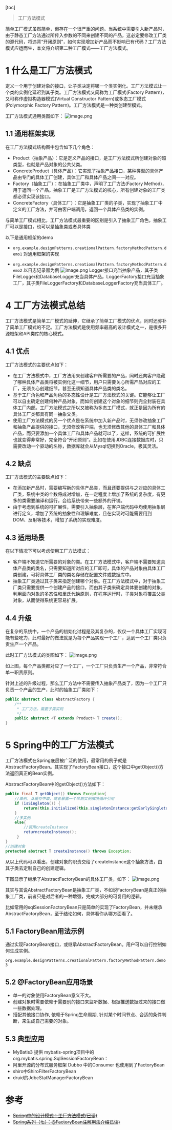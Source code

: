 [toc]
>工厂方法模式

简单工厂模式虽然简单，但存在一个很严重的问题。当系统中需要引入新产品时，由于静态工厂方法通过所传入参数的不同来创建不同的产品，这必定要修改工厂类的源代码，将违背“开闭原则”，如何实现增加新产品而不影响已有代码？工厂方法模式应运而生，本文将介绍第二种工厂模式——工厂方法模式。

# 1 什么是工厂方法模式
定义一个用于创建对象的接口，让子类决定将哪一个类实例化。工厂方法模式让一个类的实例化延迟到其子类。工厂方法模式又简称为工厂模式(Factory Pattern)，又可称作虚拟构造器模式(Virtual Constructor Pattern)或多态工厂模式(Polymorphic Factory Pattern)。工厂方法模式是一种类创建型模式。

工厂方法模式通用类图如下：
![image.png](https://segmentfault.com/img/remote/1460000022276520)

## 1.1 通用框架实现
在工厂方法模式结构图中包含如下几个角色：
- Product（抽象产品）：它是定义产品的接口，是工厂方法模式所创建对象的超类型，也就是产品对象的公共父类。
- ConcreteProduct（具体产品）：它实现了抽象产品接口，某种类型的具体产品由专门的具体工厂创建，具体工厂和具体产品之间一一对应。
- Factory（抽象工厂）：在抽象工厂类中，声明了工厂方法(Factory Method)，用于返回一个产品。抽象工厂是工厂方法模式的核心，所有创建对象的工厂类都必须实现该接口。
- ConcreteFactory（具体工厂）：它是抽象工厂类的子类，实现了抽象工厂中定义的工厂方法，并可由客户端调用，返回一个具体产品类的实例。

与简单工厂模式相比，工厂方法模式最重要的区别是引入了抽象工厂角色，抽象工厂可以是接口，也可以是抽象类或者具体类

以下是通用框架的demo
- `org.example.designPatterns.creationalPattern.factoryMethodPattern.demo1` 对通用框架的实现

- `org.example.designPatterns.creationalPattern.factoryMethodPattern.demo2` 以日志记录器为例
![image.png](https://static.sitestack.cn/projects/design-pattern-java/770c148856f7092ed5e42a1eff7f024d.png)
Logger接口充当抽象产品，其子类FileLogger和DatabaseLogger充当具体产品，LoggerFactory接口充当抽象工厂，其子类FileLoggerFactory和DatabaseLoggerFactory充当具体工厂。


# 4 工厂方法模式总结
工厂方法模式是简单工厂模式的延伸，它继承了简单工厂模式的优点，同时还弥补了简单工厂模式的不足。工厂方法模式是使用频率最高的设计模式之一，是很多开源框架和API类库的核心模式。

## 4.1 优点
工厂方法模式的主要优点如下：
- 在工厂方法模式中，工厂方法用来创建客户所需要的产品，同时还向客户隐藏了哪种具体产品类将被实例化这一细节，用户只需要关心所需产品对应的工厂，无须关心创建细节，甚至无须知道具体产品类的类名。
- 基于工厂角色和产品角色的多态性设计是工厂方法模式的关键。它能够让工厂可以自主确定创建何种产品对象，而如何创建这个对象的细节则完全封装在具体工厂内部。工厂方法模式之所以又被称为多态工厂模式，就正是因为所有的具体工厂类都具有同一抽象父类。
- 使用工厂方法模式的另一个优点是在系统中加入新产品时，无须修改抽象工厂和抽象产品提供的接口，无须修改客户端，也无须修改其他的具体工厂和具体产品，而只要添加一个具体工厂和具体产品就可以了，这样，系统的可扩展性也就变得非常好，完全符合“开闭原则”。比如在使用JDBC连接数据库时，只需要改动一个驱动的名称，数据库就会从Mysql切换到Oracle，极其灵活。

## 4.2 缺点
工厂方法模式的主要缺点如下：
- 在添加新产品时，需要编写新的具体产品类，而且还要提供与之对应的具体工厂类，系统中类的个数将成对增加，在一定程度上增加了系统的复杂度，有更多的类需要编译和运行，会给系统带来一些额外的开销。
- 由于考虑到系统的可扩展性，需要引入抽象层，在客户端代码中均使用抽象层进行定义，增加了系统的抽象性和理解难度，且在实现时可能需要用到DOM、反射等技术，增加了系统的实现难度。

## 4.3 适用场景
在以下情况下可以考虑使用工厂方法模式：
- 客户端不知道它所需要的对象的类。在工厂方法模式中，客户端不需要知道具体产品类的类名，只需要知道所对应的工厂即可，具体的产品对象由具体工厂类创建，可将具体工厂类的类名存储在配置文件或数据库中。
- 抽象工厂类通过其子类来指定创建哪个对象。在工厂方法模式中，对于抽象工厂类只需要提供一个创建产品的接口，而由其子类来确定具体要创建的对象，利用面向对象的多态性和里氏代换原则，在程序运行时，子类对象将覆盖父类对象，从而使得系统更容易扩展。

## 4.4 升级
在复杂的系统中，一个产品的初始化过程是及其复杂的，仅仅一个具体工厂实现可能有些吃力，此时最好的做法就是为每个产品实现一个工厂，达到一个工厂类只负责生产一个产品。

此时工厂方法模式的类图如下：
![image.png](https://segmentfault.com/img/remote/1460000022276521)

如上图，每个产品类都对应了一个工厂，一个工厂只负责生产一个产品，非常符合单一职责原则。

针对上述的升级过程，那么工厂方法中不需要传入抽象产品类了，因为一个工厂只负责一个产品的生产，此时的抽象工厂类如下：
```java
public abstract class AbstractFactory {  
    /**  
     * 工厂方法，需要子类实现  
     */  
    public abstract <T extends Product> T create();  
} 
```

# 5 Spring中的工厂方法模式
工厂方法模式在Spring底层被广泛的使用，最常用的例子就是AbstractFactoryBean。其实现了FactoryBean接口，这个接口中getObject()方法返回真正的Bean实例。

AbstractFactoryBean中的getObject()方法如下：
```java
public final T getObject() throws Exception{  
    //单例，从缓存中取，或者暴露一个早期实例解决循环引用  
    if (isSingleton()) {  
        return(this.initialized?this.singletonInstance:getEarlySingletonInstance());  
    }  
    //多实例  
    else{  
        //调用createInstance  
        returncreateInstance();  
     }  
}  
//创建对象  
protected abstract T createInstance() throws Exception;
```
从以上代码可以看出，创建对象的职责交给了createInstance这个抽象方法，由其子类去定制自己的创建逻辑。

下图显示了继承了AbstractFactoryBean的具体工厂类，如下：
![image.png](https://segmentfault.com/img/remote/1460000022276522)

其实与其说AbstractFactoryBean是抽象工厂类，不如说FactoryBean是真正的抽象工厂类，前者只是对后者的一种增强，完成大部分的可复用的逻辑。

比如常用的sqlSessionFactoryBean只是简单的实现了FactoryBean，并未继承AbstractFactoryBean，至于结论如何，具体看你从哪方面看了。

## 5.1 FactoryBean用法示例
通过实现FactoryBean接口，或继承AbstractFactoryBean。用户可以自行控制如何生成实例。

`org.example.designPatterns.creationalPattern.factoryMethodPattern.demo3`

## 5.2 @FactoryBean应用场景
- 单一的对象使用FactoryBean意义不大。
- 创建对象时需要依赖于需要别的接口来监听数据、根据推送数据过来的接口做一些数据处理。
- 搭配其他接口协作, 依赖于Spring生命周期, 针对某个时间节点、合适的条件判断，来生成自己需要的对象。

## 5.3 典型应用
- MyBatis3 提供 mybatis-spring项目中的 org.mybatis.spring.SqlSessionFactoryBean：
- 阿里开源的分布式服务框架 Dubbo 中的Consumer 也使用到了FactoryBean
- shiro中ShiroFilterFactoryBean
- druid的JdbcStatManagerFactoryBean


# 参考
- [~~Spring中的设计模式：工厂方法模式(已读)~~](https://segmentfault.com/a/1190000022276517)
- [~~Spring系列（七）：@FactoryBean注解用法介绍已读)~~](https://juejin.cn/post/7075556985579503653)